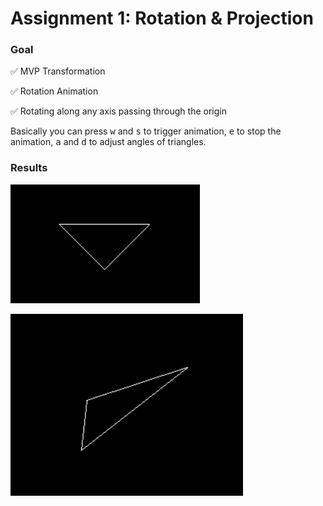 # Assignment 1: Rotation & Projection

### Goal

:white_check_mark: MVP Transformation

:white_check_mark: Rotation Animation

:white_check_mark: Rotating along any axis passing through the origin



Basically you can press <kbd>w</kbd> and <kbd>s</kbd> to trigger animation, <kbd>e</kbd> to stop the animation, <kbd>a</kbd> and <kbd>d</kbd> to adjust angles of triangles.

### Results

![](https://github.com/TaKeTube/GAMES-101/blob/master/Assignment1/framework/results/1.png?raw=true)

![](https://github.com/TaKeTube/GAMES-101/blob/master/Assignment1/framework/results/2.png?raw=true)